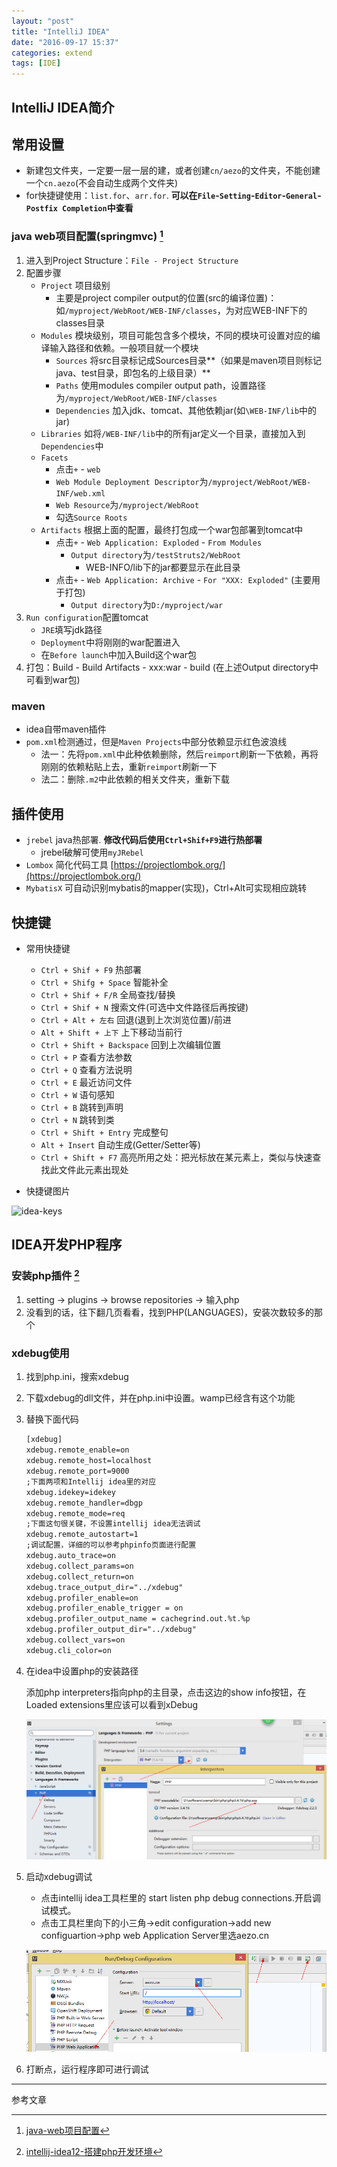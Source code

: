 ```yaml
---
layout: "post"
title: "IntelliJ IDEA"
date: "2016-09-17 15:37"
categories: extend
tags: [IDE]
---
```


## IntelliJ IDEA简介

## 常用设置

- 新建包文件夹，一定要一层一层的建，或者创建`cn/aezo`的文件夹，不能创建一个`cn.aezo`(不会自动生成两个文件夹)
- for快捷键使用：`list.for`、`arr.for`. **可以在`File`-`Setting`-`Editor`-`General`-`Postfix Completion`中查看**

### java web项目配置(springmvc) [^1]

1. 进入到Project Structure：`File - Project Structure`
2. 配置步骤
    - `Project` 项目级别
        - 主要是project compiler output的位置(src的编译位置)：如`/myproject/WebRoot/WEB-INF/classes`，为对应WEB-INF下的classes目录
    - `Modules` 模块级别，项目可能包含多个模块，不同的模块可设置对应的编译输入路径和依赖。一般项目就一个模块
        - `Sources` 将src目录标记成Sources目录**（如果是maven项目则标记java、test目录，即包名的上级目录）**
        - `Paths` 使用modules compiler output path，设置路径为`/myproject/WebRoot/WEB-INF/classes`
        - `Dependencies` 加入jdk、tomcat、其他依赖jar(如`\WEB-INF/lib`中的jar)
    - `Libraries` 如将`/WEB-INF/lib`中的所有jar定义一个目录，直接加入到`Dependencies`中
    - `Facets`
        - 点击`+` - `web`
        - `Web Module Deployment Descriptor`为`/myproject/WebRoot/WEB-INF/web.xml`
        - `Web Resource`为`/myproject/WebRoot`
        - 勾选`Source Roots`
    - `Artifacts` 根据上面的配置，最终打包成一个war包部署到tomcat中
        - 点击`+` - `Web Application: Exploded` - `From Modules`
            - `Output directory`为`/testStruts2/WebRoot`
                - WEB-INFO/lib下的jar都要显示在此目录
        - 点击`+` - `Web Application: Archive` - `For "XXX: Exploded"` (主要用于打包)
            - `Output directory`为`D:/myproject/war`
3. `Run configuration`配置tomcat
    - `JRE`填写jdk路径
    - `Deployment`中将刚刚的war配置进入
    - 在`Before launch`中加入Build这个war包
4. 打包：Build - Build Artifacts - xxx:war - build (在上述Output directory中可看到war包)

### maven

- idea自带maven插件
- `pom.xml`检测通过，但是`Maven Projects`中部分依赖显示红色波浪线
    - 法一：先将`pom.xml`中此种依赖删除，然后`reimport`刷新一下依赖，再将刚刚的依赖粘贴上去，重新`reimport`刷新一下
    - 法二：删除`.m2`中此依赖的相关文件夹，重新下载

## 插件使用

- `jrebel` java热部署. **修改代码后使用`Ctrl+Shif+F9`进行热部署**
    - jrebel破解可使用`myJRebel`
- `Lombox` 简化代码工具 [https://projectlombok.org/](https://projectlombok.org/)
- `MybatisX` 可自动识别mybatis的mapper(实现)，Ctrl+Alt可实现相应跳转

## 快捷键

- 常用快捷键
    - `Ctrl + Shif + F9` 热部署
    - `Ctrl + Shifg + Space` 智能补全
    - `Ctrl + Shif + F/R` 全局查找/替换
    - `Ctrl + Shif + N` 搜索文件(可选中文件路径后再按键)
    - `Ctrl + Alt + 左右` 回退(退到上次浏览位置)/前进
    - `Alt + Shift + 上下` 上下移动当前行
    - `Ctrl + Shift + Backspace` 回到上次编辑位置
    - `Ctrl + P` 查看方法参数
    - `Ctrl + Q` 查看方法说明
    - `Ctrl + E` 最近访问文件
    - `Ctrl + W` 语句感知
    - `Ctrl + B` 跳转到声明
    - `Ctrl + N` 跳转到类
    - `Ctrl + Shift + Entry` 完成整句
    - `Alt + Insert` 自动生成(Getter/Setter等)
    - `Ctrl + Shift + F7` 高亮所用之处：把光标放在某元素上，类似与快速查找此文件此元素出现处

- 快捷键图片

![idea-keys](/data/images/2016/09/idea-keys.png)

## IDEA开发PHP程序

### 安装php插件 [^2]

1. setting -> plugins -> browse repositories -> 输入php
2. 没看到的话，往下翻几页看看，找到PHP(LANGUAGES)，安装次数较多的那个

### xdebug使用

1. 找到php.ini，搜索xdebug
2. 下载xdebug的dll文件，并在php.ini中设置。wamp已经含有这个功能
3. 替换下面代码

    ```html
    [xdebug]  
    xdebug.remote_enable=on  
    xdebug.remote_host=localhost  
    xdebug.remote_port=9000  
    ;下面两项和Intellij idea里的对应  
    xdebug.idekey=idekey  
    xdebug.remote_handler=dbgp  
    xdebug.remote_mode=req  
    ;下面这句很关键，不设置intellij idea无法调试  
    xdebug.remote_autostart=1  
    ;调试配置，详细的可以参考phpinfo页面进行配置  
    xdebug.auto_trace=on  
    xdebug.collect_params=on  
    xdebug.collect_return=on  
    xdebug.trace_output_dir="../xdebug"  
    xdebug.profiler_enable=on  
    xdebug.profiler_enable_trigger = on
    xdebug.profiler_output_name = cachegrind.out.%t.%p
    xdebug.profiler_output_dir="../xdebug"  
    xdebug.collect_vars=on  
    xdebug.cli_color=on
    ```

4. 在idea中设置php的安装路径

    添加php interpreters指向php的主目录，点击这边的show info按钮，在Loaded extensions里应该可以看到xDebug

    ![php-xdebug](/data/images/2016/09/php-xdebug.png)

5. 启动xdebug调试
    - 点击intellij idea工具栏里的 start listen php debug connections.开启调试模式。
    - 点击工具栏里向下的小三角->edit configuration->add new configuartion->php web Application Server里选aezo.cn

    ![php-xdebug](/data/images/2016/09/php-xdebug2.png)

6. 打断点，运行程序即可进行调试










---

参考文章

[^1]: [java-web项目配置](https://github.com/judasn/IntelliJ-IDEA-Tutorial/blob/newMaster/eclipse-java-web-project-introduce.md)
[^2]: [intellij-idea12-搭建php开发环境](http://blog.csdn.net/ysjjovo/article/details/13292787)
